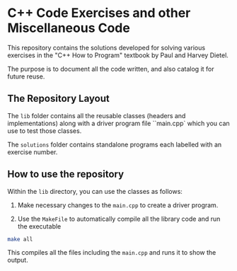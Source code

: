 # C++ Code Exercises and other Miscellaneous Code

This repository contains the solutions developed for solving various exercises in the "C++ How to Program" textbook by Paul and Harvey Dietel.

The purpose is to document all the code written, and also catalog it for future reuse.

## The Repository Layout

The ``lib`` folder contains all the reusable classes (headers and implementations) along with
a driver program file ``main.cpp` which you can use to test those classes.

The ``solutions`` folder contains standalone programs each labelled with an exercise number.

## How to use the repository

Within the ``lib`` directory, you can use the classes as follows:

1. Make necessary changes to the ``main.cpp`` to create a driver program.

2. Use the ``MakeFile`` to automatically compile all the library code and run the executable

```bash
make all
```

This compiles all the files including the ``main.cpp`` and runs it to show the output.


